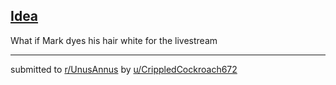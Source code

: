 ## [Idea](https://www.reddit.com/r/UnusAnnus/comments/jrrga0/idea/)
What if Mark dyes his hair white for the livestream

---

submitted to [r/UnusAnnus](https://www.reddit.com/r/UnusAnnus) by [u/CrippledCockroach672](https://www.reddit.com/user/CrippledCockroach672)

